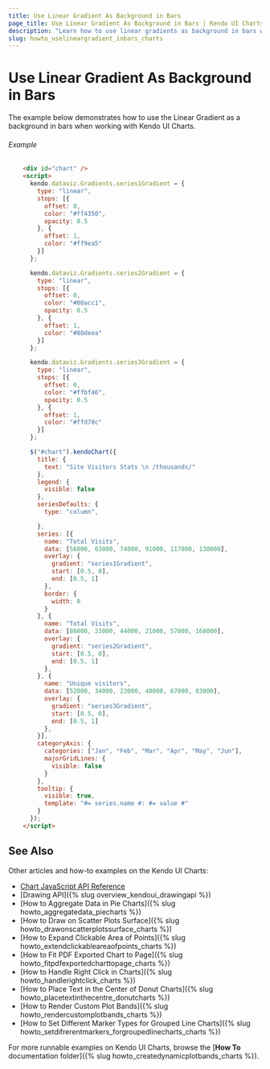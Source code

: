 ```yaml
---
title: Use Linear Gradient As Background in Bars
page_title: Use Linear Gradient As Background in Bars | Kendo UI Charts
description: "Learn how to use linear gradients as background in bars when working with the Kendo UI Charts."
slug: howto_uselineargradient_inbars_charts
---
```


# Use Linear Gradient As Background in Bars

The example below demonstrates how to use the Linear Gradient as a background in bars when working with Kendo UI Charts.

###### Example

```html
    <div id="chart" />
    <script>
      kendo.dataviz.Gradients.series1Gradient = {
        type: "linear",
        stops: [{
          offset: 0,
          color: "#ff4350",
          opacity: 0.5
        }, {
          offset: 1,
          color: "#ff9ea5"
        }]
      };

      kendo.dataviz.Gradients.series2Gradient = {
        type: "linear",
        stops: [{
          offset: 0,
          color: "#00acc1",
          opacity: 0.5
        }, {
          offset: 1,
          color: "#80deea"
        }]
      };

      kendo.dataviz.Gradients.series3Gradient = {
        type: "linear",
        stops: [{
          offset: 0,
          color: "#ffbf46",
          opacity: 0.5
        }, {
          offset: 1,
          color: "#ffd78c"
        }]
      };

      $("#chart").kendoChart({
        title: {
          text: "Site Visitors Stats \n /thousands/"
        },
        legend: {
          visible: false
        },
        seriesDefaults: {
          type: "column",

        },
        series: [{
          name: "Total Visits",
          data: [56000, 63000, 74000, 91000, 117000, 138000],
          overlay: {
            gradient: "series1Gradient",
            start: [0.5, 0],
            end: [0.5, 1]
          },
          border: {
            width: 0
          }
        }, {
          name: "Total Visits",
          data: [86000, 23000, 44000, 21000, 57000, 168000],
          overlay: {
            gradient: "series2Gradient",
            start: [0.5, 0],
            end: [0.5, 1]
          },
        }, {
          name: "Unique visitors",
          data: [52000, 34000, 23000, 48000, 67000, 83000],
          overlay: {
            gradient: "series3Gradient",
            start: [0.5, 0],
            end: [0.5, 1]
          },
        }],         
        categoryAxis: {
          categories: ["Jan", "Feb", "Mar", "Apr", "May", "Jun"],
          majorGridLines: {
            visible: false
          }
        },
        tooltip: {
          visible: true,
          template: "#= series.name #: #= value #"
        }
      });
    </script>
```

## See Also

Other articles and how-to examples on the Kendo UI Charts:

* [Chart JavaScript API Reference](/api/javascript/dataviz/ui/chart)
* [Drawing API]({% slug overview_kendoui_drawingapi %})
* [How to Aggregate Data in Pie Charts]({% slug howto_aggregatedata_piecharts %})
* [How to Draw on Scatter Plots Surface]({% slug howto_drawonscatterplotssurface_charts %})
* [How to Expand Clickable Area of Points]({% slug howto_extendclickableareaofpoints_charts %})
* [How to Fit PDF Exported Chart to Page]({% slug howto_fitpdfexportedcharttopage_charts %})
* [How to Handle Right Click in Charts]({% slug howto_handlerightclick_charts %})
* [How to Place Text in the Center of Donut Charts]({% slug howto_placetextinthecentre_donutcharts %})
* [How to Render Custom Plot Bands]({% slug howto_rendercustomplotbands_charts %})
* [How to Set Different Marker Types for Grouped Line Charts]({% slug howto_setdifrerentmarkers_forgroupedlinecharts_charts %})

For more runnable examples on Kendo UI Charts, browse the [**How To** documentation folder]({% slug howto_createdynamicplotbands_charts %}).
